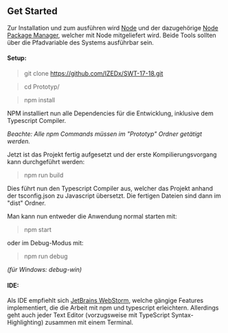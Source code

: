 ## Get Started

Zur Installation und zum ausführen wird [Node](https://nodejs.org) und
der dazugehörige [Node Package Manager](https://www.npmjs.com/), welcher
mit Node mitgeliefert wird. Beide Tools sollten über die Pfadvariable
des Systems ausführbar sein.

#### Setup:

> git clone https://github.com/IZEDx/SWT-17-18.git

> cd Prototyp/

> npm install

NPM installiert nun alle Dependencies für die Entwicklung, inklusive dem
Typescript Compiler.

_Beachte: Alle npm Commands müssen im "Prototyp" Ordner getätigt
werden._

Jetzt ist das Projekt fertig aufgesetzt und der erste
Kompilierungsvorgang kann durchgeführt werden:

> npm run build

Dies führt nun den Typescript Compiler aus, welcher das Projekt anhand
der tsconfig.json zu Javascript übersetzt. Die fertigen Dateien sind
dann im "dist" Ordner.

Man kann nun entweder die Anwendung normal starten mit:

> npm start

oder im Debug-Modus mit:

> npm run debug

_(für Windows: debug-win)_

#### IDE:

Als IDE empfiehlt sich
[JetBrains WebStorm](https://www.jetbrains.com/webstorm/), welche
gängige Features implementiert, die die Arbeit mit npm und typescript
erleichtern. Allerdings geht auch jeder Text Editor (vorzugsweise mit
TypeScript Syntax-Highlighting) zusammen mit einem Terminal.
